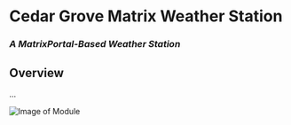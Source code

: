 # Cedar Grove Matrix Weather Station

### _A MatrixPortal-Based Weather Station_

## Overview

...

![Image of Module](https://github.com/CedarGroveStudios/Matrix_Weather/blob/main/photos_and_graphics/matrix_weather.jpeg)
